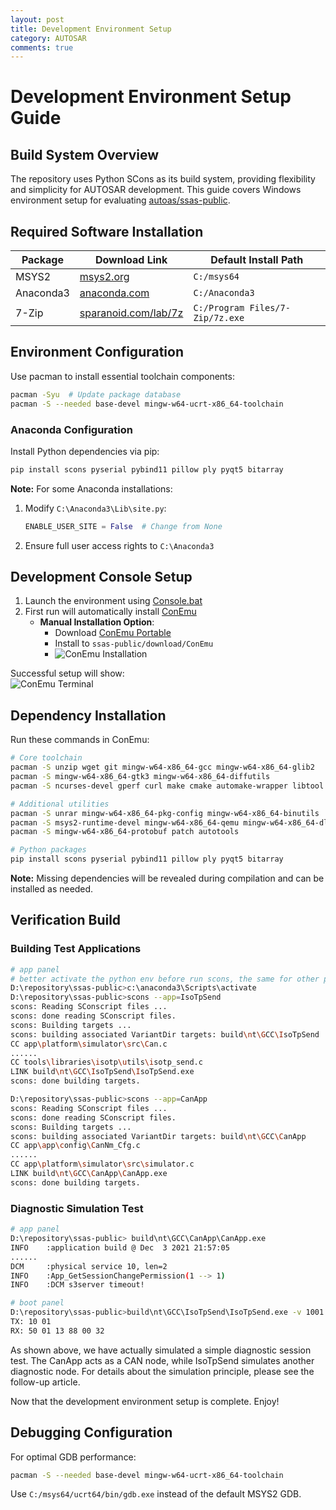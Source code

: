 ```yaml
---
layout: post
title: Development Environment Setup
category: AUTOSAR
comments: true
---
```


# Development Environment Setup Guide

## Build System Overview

The repository uses Python SCons as its build system, providing flexibility and simplicity for AUTOSAR development. This guide covers Windows environment setup for evaluating [autoas/ssas-public](https://github.com/autoas/ssas-public).

## Required Software Installation

| Package | Download Link | Default Install Path |
|---------|---------------|----------------------|
| MSYS2 | [msys2.org](https://www.msys2.org/) | `C:/msys64` |
| Anaconda3 | [anaconda.com](https://www.anaconda.com/) | `C:/Anaconda3` |
| 7-Zip | [sparanoid.com/lab/7z](https://sparanoid.com/lab/7z/) | `C:/Program Files/7-Zip/7z.exe` |

## Environment Configuration

Use pacman to install essential toolchain components:
```sh
pacman -Syu  # Update package database
pacman -S --needed base-devel mingw-w64-ucrt-x86_64-toolchain
```

### Anaconda Configuration
Install Python dependencies via pip:
```sh
pip install scons pyserial pybind11 pillow ply pyqt5 bitarray
```

**Note:** For some Anaconda installations:
1. Modify `C:\Anaconda3\Lib\site.py`:
   ```python
   ENABLE_USER_SITE = False  # Change from None
   ```
2. Ensure full user access rights to `C:\Anaconda3`

## Development Console Setup

1. Launch the environment using [Console.bat](../../Console.bat)
2. First run will automatically install [ConEmu](https://conemu.github.io/)
   - **Manual Installation Option**:
     - Download [ConEmu Portable](https://www.fosshub.com/ConEmu.html)
     - Install to `ssas-public/download/ConEmu`
     - ![ConEmu Installation](../images/conemu-install.png)

Successful setup will show:  
![ConEmu Terminal](../images/conemu-terminal.png)
## Dependency Installation

Run these commands in ConEmu:

```sh
# Core toolchain
pacman -S unzip wget git mingw-w64-x86_64-gcc mingw-w64-x86_64-glib2 
pacman -S mingw-w64-x86_64-gtk3 mingw-w64-x86_64-diffutils
pacman -S ncurses-devel gperf curl make cmake automake-wrapper libtool

# Additional utilities
pacman -S unrar mingw-w64-x86_64-pkg-config mingw-w64-x86_64-binutils
pacman -S msys2-runtime-devel mingw-w64-x86_64-qemu mingw-w64-x86_64-dlfcn
pacman -S mingw-w64-x86_64-protobuf patch autotools

# Python packages
pip install scons pyserial pybind11 pillow ply pyqt5 bitarray
```

**Note:** Missing dependencies will be revealed during compilation and can be installed as needed.

## Verification Build

### Building Test Applications

```sh
# app panel
# better activate the python env before run scons, the same for other panels
D:\repository\ssas-public>c:\anaconda3\Scripts\activate
D:\repository\ssas-public>scons --app=IsoTpSend
scons: Reading SConscript files ...
scons: done reading SConscript files.
scons: Building targets ...
scons: building associated VariantDir targets: build\nt\GCC\IsoTpSend
CC app\platform\simulator\src\Can.c
......
CC tools\libraries\isotp\utils\isotp_send.c
LINK build\nt\GCC\IsoTpSend\IsoTpSend.exe
scons: done building targets.

D:\repository\ssas-public>scons --app=CanApp
scons: Reading SConscript files ...
scons: done reading SConscript files.
scons: Building targets ...
scons: building associated VariantDir targets: build\nt\GCC\CanApp
CC app\app\config\CanNm_Cfg.c
......
CC app\platform\simulator\src\simulator.c
LINK build\nt\GCC\CanApp\CanApp.exe
scons: done building targets.
```

### Diagnostic Simulation Test

```sh
# app panel
D:\repository\ssas-public> build\nt\GCC\CanApp\CanApp.exe
INFO    :application build @ Dec  3 2021 21:57:05
......
DCM     :physical service 10, len=2
INFO    :App_GetSessionChangePermission(1 --> 1)
INFO    :DCM s3server timeout!
```
```sh
# boot panel
D:\repository\ssas-public>build\nt\GCC\IsoTpSend\IsoTpSend.exe -v 1001
TX: 10 01
RX: 50 01 13 88 00 32
```

As shown above, we have actually simulated a simple diagnostic session test. The CanApp acts as a CAN node, while IsoTpSend simulates another diagnostic node. For details about the simulation principle, please see the follow-up article.

Now that the development environment setup is complete. Enjoy!


## Debugging Configuration

For optimal GDB performance:
```sh
pacman -S --needed base-devel mingw-w64-ucrt-x86_64-toolchain
```
Use `C:/msys64/ucrt64/bin/gdb.exe` instead of the default MSYS2 GDB.
